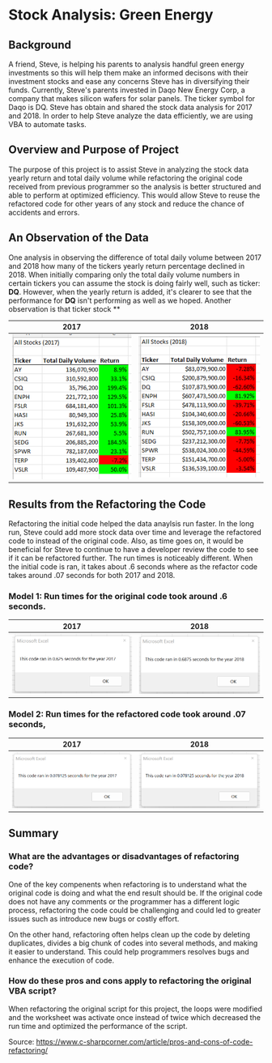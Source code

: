 # Stock Analysis: Green Energy

## Background
A friend, Steve, is helping his parents to analysis handful green energy investments so this will help them make an informed decisons with their investment stocks and ease any concerns Steve has in diversifying their funds. Currently, Steve's parents invested in Daqo New Energy Corp, a company that makes silicon wafers for solar panels. The ticker symbol for Daqo is DQ. Steve has obtain and shared the stock data analysis for 2017 and 2018. In order to help Steve analyze the data efficiently, we are using VBA to automate tasks.

## Overview and Purpose of Project 
The purpose of this project is to assist Steve in analyzing the stock data yearly return and total daily volume while refactoring the original code received from previous programmer so the analysis is better structured and able to perform at optimized efficiency. This would allow Steve to reuse the refactored code for other years of any stock and reduce the chance of accidents and errors.

## An Observation of the Data
One analysis in observing the difference of total daily volume between 2017 and 2018 how many of the tickers yearly return percentage declined in 2018. When initially comparing only the total daily volume numbers in certain tickers you can assume the stock is doing fairly well, such as ticker: **DQ**. However, when the yearly return is added, it's clearer to see that the performance for **DQ** isn't performing as well as we hoped. Another observation is that ticker stock **

|       2017         |       2018         |     
|:---: |:---: |
|![This is an image](https://github.com/mrjaytv/stock-analysis/blob/5d00896dfb60c9fbb00ff8c73251d4637ee854a2/Resources/2017_dataresults.png)|![This is an image](https://github.com/mrjaytv/stock-analysis/blob/5d00896dfb60c9fbb00ff8c73251d4637ee854a2/Resources/2018_dataresults.png)|


## Results from the Refactoring the Code

Refactoring the initial code helped the data anaylsis run faster. In the long run, Steve could add more stock data over time and leverage the refactored code to instead of the original code. Also, as time goes on, it would be beneficial for Steve to continue to have a developer review the code to see if it can be refactored further. The run times is noticeably different. When the initial code is ran, it takes about .6 seconds where as the refactor code takes around .07 seconds for both 2017 and 2018. 


### Model 1: Run times for the original code took around .6 seconds.

|       2017         |       2018         |     
|:---: |:---: |
|![This is an image](https://github.com/mrjaytv/stock-analysis/blob/5d00896dfb60c9fbb00ff8c73251d4637ee854a2/Resources/2017_msgbx.png) |![This is an image](https://github.com/mrjaytv/stock-analysis/blob/5d00896dfb60c9fbb00ff8c73251d4637ee854a2/Resources/2018_msgbx.png) |

### Model 2: Run times for the refactored code took around .07 seconds, 

|       2017         |       2018         |     
|:---: |:---: |
|![This is an image](https://github.com/mrjaytv/stock-analysis/blob/5d00896dfb60c9fbb00ff8c73251d4637ee854a2/Resources/2017_msgbx_refactor.png) |![This is an image](https://github.com/mrjaytv/stock-analysis/blob/5d00896dfb60c9fbb00ff8c73251d4637ee854a2/Resources/2018_msgbx_refactor.png)|



## Summary 

### What are the advantages or disadvantages of refactoring code?

One of the key compenents when refactoring is to understand what the original code is doing and what the end result should be. If the original code does not have any comments or the programmer has a different logic process, refactoring the code could be challenging and could led to greater issues such as introduce new bugs or costly effort. 

On the other hand, refactoring often helps clean up the code by deleting duplicates, divides a big chunk of codes into several methods, and making it easier to understand. This could help programmers resolves bugs and enhance the execution of code. 

### How do these pros and cons apply to refactoring the original VBA script?

When refactoring the original script for this project, the loops were modified and the worksheet was activate once instead of twice which decreased the run time and optimized the performance of the script.  


Source: https://www.c-sharpcorner.com/article/pros-and-cons-of-code-refactoring/ 
